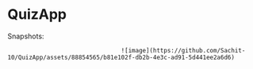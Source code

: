 # QuizApp

Snapshots:

                                    ![image](https://github.com/Sachit-10/QuizApp/assets/88854565/b81e102f-db2b-4e3c-ad91-5d441ee2a6d6)
